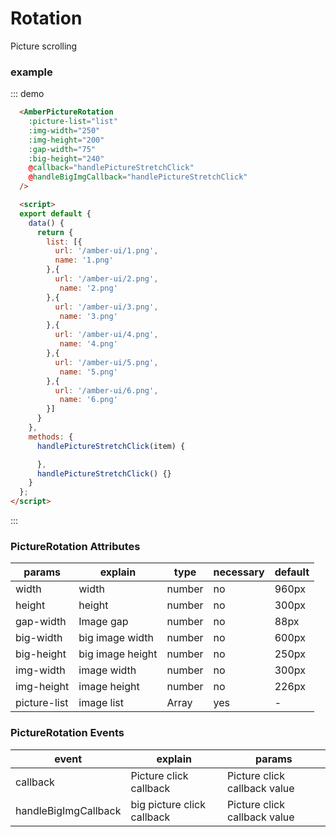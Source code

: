 # Rotation  
  Picture scrolling

### example


::: demo
```html
  <AmberPictureRotation 
    :picture-list="list" 
    :img-width="250" 
    :img-height="200" 
    :gap-width="75" 
    :big-height="240" 
    @callback="handlePictureStretchClick" 
    @handleBigImgCallback="handlePictureStretchClick"
  />

  <script>
  export default {
    data() {
      return {
        list: [{
          url: '/amber-ui/1.png',
          name: '1.png'
        },{
          url: '/amber-ui/2.png',
           name: '2.png'
        },{
          url: '/amber-ui/3.png',
           name: '3.png'
        },{
          url: '/amber-ui/4.png',
           name: '4.png'
        },{
          url: '/amber-ui/5.png',
           name: '5.png'
        },{
          url: '/amber-ui/6.png',
           name: '6.png'
        }]
      }
    },
    methods: {
      handlePictureStretchClick(item) {

      },
      handlePictureStretchClick() {}
    }
  };
</script>

```
:::
### PictureRotation Attributes


| params | explain | type | necessary | default |
| --- | ---  | --- |  ---    | --- |
| width | width | number | no | 960px |
| height | height | number | no | 300px |
| gap-width | Image gap | number | no | 88px |
| big-width | big image width | number | no | 600px |
| big-height | big image height | number | no | 250px |
| img-width | image width | number | no | 300px |
| img-height | image height | number | no | 226px |
| picture-list | image list | Array | yes | - |


### PictureRotation Events
| event | explain | params | 
| --- | ---  | --- |  
| callback| Picture click callback| Picture click callback value |
| handleBigImgCallback| big picture click callback| Picture click callback value |


